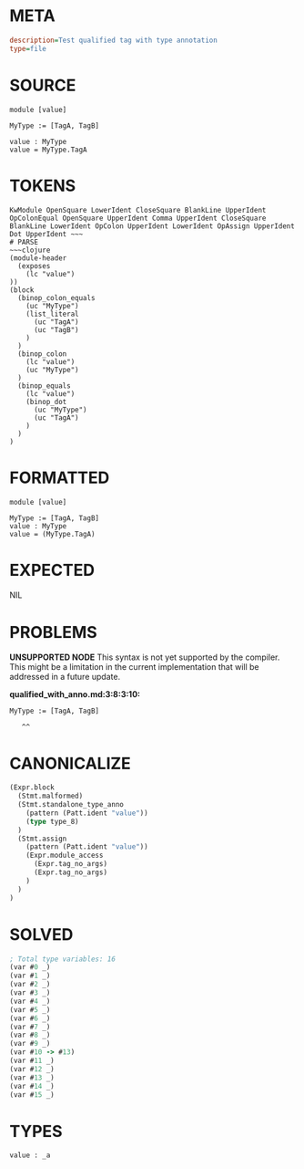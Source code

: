 # META
~~~ini
description=Test qualified tag with type annotation
type=file
~~~
# SOURCE
~~~roc
module [value]

MyType := [TagA, TagB]

value : MyType
value = MyType.TagA
~~~
# TOKENS
~~~text
KwModule OpenSquare LowerIdent CloseSquare BlankLine UpperIdent OpColonEqual OpenSquare UpperIdent Comma UpperIdent CloseSquare BlankLine LowerIdent OpColon UpperIdent LowerIdent OpAssign UpperIdent Dot UpperIdent ~~~
# PARSE
~~~clojure
(module-header
  (exposes
    (lc "value")
))
(block
  (binop_colon_equals
    (uc "MyType")
    (list_literal
      (uc "TagA")
      (uc "TagB")
    )
  )
  (binop_colon
    (lc "value")
    (uc "MyType")
  )
  (binop_equals
    (lc "value")
    (binop_dot
      (uc "MyType")
      (uc "TagA")
    )
  )
)
~~~
# FORMATTED
~~~roc
module [value]

MyType := [TagA, TagB]
value : MyType
value = (MyType.TagA)
~~~
# EXPECTED
NIL
# PROBLEMS
**UNSUPPORTED NODE**
This syntax is not yet supported by the compiler.
This might be a limitation in the current implementation that will be addressed in a future update.

**qualified_with_anno.md:3:8:3:10:**
```roc
MyType := [TagA, TagB]
```
       ^^


# CANONICALIZE
~~~clojure
(Expr.block
  (Stmt.malformed)
  (Stmt.standalone_type_anno
    (pattern (Patt.ident "value"))
    (type type_8)
  )
  (Stmt.assign
    (pattern (Patt.ident "value"))
    (Expr.module_access
      (Expr.tag_no_args)
      (Expr.tag_no_args)
    )
  )
)
~~~
# SOLVED
~~~clojure
; Total type variables: 16
(var #0 _)
(var #1 _)
(var #2 _)
(var #3 _)
(var #4 _)
(var #5 _)
(var #6 _)
(var #7 _)
(var #8 _)
(var #9 _)
(var #10 -> #13)
(var #11 _)
(var #12 _)
(var #13 _)
(var #14 _)
(var #15 _)
~~~
# TYPES
~~~roc
value : _a
~~~

